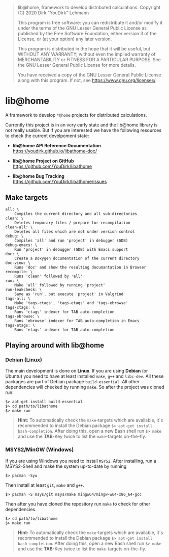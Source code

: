 > lib@home, framework to develop distributed calculations.
> Copyright (C) 2020  Dirk "YouDirk" Lehmann
>
> This program is free software: you can redistribute it and/or modify
> it under the terms of the GNU Lesser General Public License as
> published by the Free Software Foundation, either version 3 of the
> License, or (at your option) any later version.
>
> This program is distributed in the hope that it will be useful,
> but WITHOUT ANY WARRANTY; without even the implied warranty of
> MERCHANTABILITY or FITNESS FOR A PARTICULAR PURPOSE.  See the
> GNU Lesser General Public License for more details.
>
> You have received a copy of the GNU Lesser General Public License
> along with this program.  If not, see <https://www.gnu.org/licenses/>.


lib@home
========

A framework to develop `*@home` projects for distributed calculations.

Currently this project is in an very early state and the lib@home
library is not really usable.  But if you are interested we have the
following resources to check the current develpoment state:

* <b>lib@home API Reference Documentation</b>  
  https://youdirk.github.io/libathome-doc/

* <b>lib@home Project on GitHub</b>  
  https://github.com/YouDirk/libathome

* <b>lib@home Bug Tracking</b>  
  https://github.com/YouDirk/libathome/issues


Make targets
------------

```make
all: \
    Compiles the current directory and all sub-directories
clean: \
    Deletes temporary files / prepare for recompilation
clean-all: \
    Deletes all files which are not under version control
debug: \
    Compiles 'all' and run 'project' in debugger (GDB)
debug-emacs: \
    Run 'project' in debugger (GDB) with Emacs support
doc: \
    Create a Doxygen documentation of the current directory
doc-view: \
    Runs 'doc' and show the resulting documantation in Browser
recompile: \
    Runs 'clean' followed by 'all'
run: \
    Make 'all' followed by running 'project'
run-leakcheck: \
    Same as 'run', but execute 'project' in Valgrind
tags-all: \
    Make 'tags-ctags', 'tags-etags' and 'tags-ebrowse'
tags-ctags: \
    Runs 'ctags' indexer for TAB auto-completion
tags-ebrowse: \
    Runs 'ebrowse' indexer for TAB auto-completion in Emacs
tags-etags: \
    Runs 'etags' indexer for TAB auto-completion
```


Playing around with lib@home
----------------------------

### Debian (Linux)

The main development is done on **Linux**.  If you are using
**Debian** (or Ubuntu) you need to have at least installed `make`,
`g++` and `libc-dev`.  All these packages are part of Debian package
`build-essential`. All other dependencies will checked by running
`make`.  So after the project was cloned run:

```shell
$> apt-get install build-essential
$> cd path/to/libathome
$> make run
```

> **Hint:** To automatically check the `make`-targets which are
>           available, it´s recommended to install the Debian package
>           `$> apt-get install bash-completion`.  After doing this,
>           open a new Bash shell run `$> make ` and use the
>           **TAB**-Key twice to list the `make`-targets on-the-fly.

### MSYS2/MinGW (Windows)

If you are using Windows you need to install `MSYS2`. After
installing, run a MSYS2-Shell and make the system up-to-date by
running

```shell
$> pacman -Syu
```

Then install at least `git`, `make` and `g++`.

```shell
$> pacman -S msys/git msys/make mingw64/mingw-w64-x86_64-gcc
```

Then after you have cloned the repository run `make` to check for
other dependencies.

```shell
$> cd path/to/libathome
$> make run
```

> **Hint:** To automatically check the `make`-targets which are
>           available, it´s recommended to install the Debian package
>           `$> apt-get install bash-completion`.  After doing this,
>           open a new Bash shell run `$> make ` and use the
>           **TAB**-Key twice to list the `make`-targets on-the-fly.
